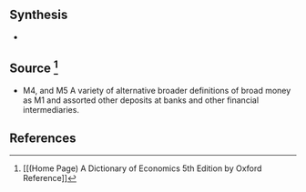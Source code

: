 ## Synthesis
- 
## Source [^1]
- M4, and M5 A variety of alternative broader definitions of broad money as M1 and assorted other deposits at banks and other financial intermediaries.
## References

[^1]: [[(Home Page) A Dictionary of Economics 5th Edition by Oxford Reference]]